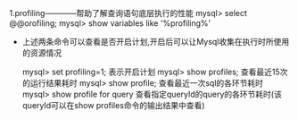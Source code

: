 1.profiling————帮助了解查询语句底层执行的性能
    mysql> select @@orofiling;
    mysql> show variables like '%profiling%'
  - 上述两条命令可以查看是否开启计划,开启后可以让Mysql收集在执行时所使用的资源情况

    mysql> set profiling=1;     表示开启计划
    mysql> show profiles;       查看最近15次的运行结果耗时
    mysql> show profile;        查看最近一次sql的各环节耗时
    mysql> show profile for query <queryId>    查看指定queryId的query的各环节耗时(该queryId可以在show profiles命令的输出结果中查看)

